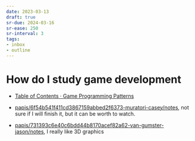 ```yaml
---
date: 2023-03-13
draft: true
sr-due: 2024-03-16
sr-ease: 250
sr-interval: 3
tags:
- inbox
- outline
---
```


# How do I study game development


- [Table of Contents · Game Programming Patterns](https://gameprogrammingpatterns.com/contents.html)
- [papis/6f54b541f411cd3867159abbed2f6373-muratori-casey/notes](/not_created.md), not sure if I
  will finish it, but it can be worth to watch.

- [papis/731393c6e40c6bdd44b8170acef82a62-van-gumster-jason/notes](/not_created.md), I really
  like 3D graphics